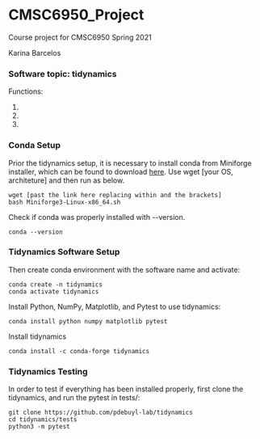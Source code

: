 # CMSC6950_Project
Course project for CMSC6950 Spring 2021

Karina Barcelos


### Software topic: tidynamics

Functions:

1.

2. 

3.


### Conda Setup

Prior the tidynamics setup, it is necessary to install conda from Miniforge installer, which can be found to download [here](https://github.com/conda-forge/miniforge). Use wget [your OS, architeture] and then run as below.

```
wget [past the link here replacing within and the brackets]
bash Miniforge3-Linux-x86_64.sh
```

Check if conda was properly installed with --version.

```
conda --version
```

### Tidynamics Software Setup

Then create conda environment with the software name and activate:   

```
conda create -n tidynamics
conda activate tidynamics
```

Install Python, NumPy, Matplotlib, and Pytest to use tidynamics:

```
conda install python numpy matplotlib pytest
```

Install tidynamics

```
conda install -c conda-forge tidynamics
```

### Tidynamics Testing

In order to test if everything has been installed properly, first clone the tidynamics, and run the pytest in tests/:

```
git clone https://github.com/pdebuyl-lab/tidynamics
cd tidynamics/tests
python3 -m pytest
```
